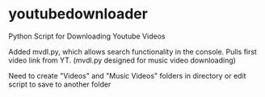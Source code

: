 # youtubedownloader
Python Script for Downloading Youtube Videos

Added mvdl.py, which allows search functionality in the console. Pulls first video link from YT.
(mvdl.py designed for music video downloading)

Need to create "Videos" and "Music Videos" folders in directory or edit script to save to another folder
